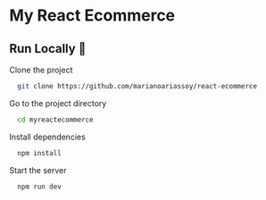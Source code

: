 # My React Ecommerce

## Run Locally 🚀

Clone the project

```bash
  git clone https://github.com/marianoariassoy/react-ecommerce
```

Go to the project directory

```bash
  cd myreactecommerce
```

Install dependencies

```bash
  npm install
```

Start the server

```bash
  npm run dev
```
